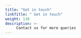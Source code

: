 ```yaml
---
title: "Get in touch"
linkTitle: " Get in touch"
weight: 110
description: >-
     Contact us for more queries
---
```


